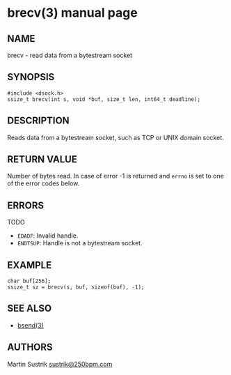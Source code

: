 # brecv(3) manual page

## NAME

brecv - read data from a bytestream socket

## SYNOPSIS

```
#include <dsock.h>
ssize_t brecv(int s, void *buf, size_t len, int64_t deadline);
```

## DESCRIPTION

Reads data from a bytestream socket, such as TCP or UNIX domain socket.

## RETURN VALUE

Number of bytes read. In case of error -1 is returned and `errno` is set to one of the error codes below.

## ERRORS

TODO

* `EDADF`: Invalid handle.
* `ENOTSUP`: Handle is not a bytestream socket.

## EXAMPLE

```
char buf[256];
ssize_t sz = brecv(s, buf, sizeof(buf), -1);
```

## SEE ALSO

* [bsend(3)](bsend.html)

## AUTHORS

Martin Sustrik <sustrik@250bpm.com>

